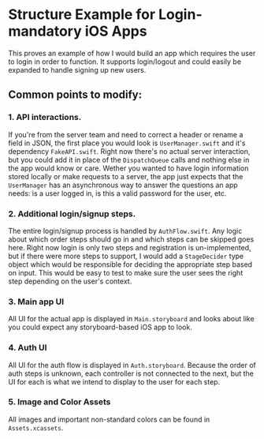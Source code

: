 # Structure Example for Login-mandatory iOS Apps

This proves an example of how I would build an app which requires the user to login in order to function. It supports login/logout and could easily be expanded to handle signing up new users.

## Common points to modify:

### 1. API interactions.

If you're from the server team and need to correct a header or rename a field in JSON, the first place you would look is `UserManager.swift` and it's dependency `FakeAPI.swift`. Right now there's no actual server interaction, but you could add it in place of the `DispatchQueue` calls and nothing else in the app would know or care. Wether you wanted to have login information stored locally or make requests to a server, the app just expects that the `UserManager` has an asynchronous way to answer the questions an app needs: is a user logged in, is this a valid password for the user, etc.


### 2. Additional login/signup steps.

The entire login/signup process is handled by `AuthFlow.swift`. Any logic about which order steps should go in and which steps can be skipped goes here. Right now login is only two steps and registration is un-implemented, but if there were more steps to support, I would add a `StageDecider` type object which would be responsible for deciding the appropriate step based on input. This would be easy to test to make sure the user sees the right step depending on the user's context.

### 3. Main app UI

All UI for the actual app is displayed in `Main.storyboard` and looks about like you could expect any storyboard-based iOS app to look.

### 4. Auth UI

All UI for the auth flow is displayed in `Auth.storyboard`. Because the order of auth steps is unknown, each controller is not connected to the next, but the UI for each is what we intend to display to the user for each step.

### 5. Image and Color Assets

All images and important non-standard colors can be found in `Assets.xcassets`.
